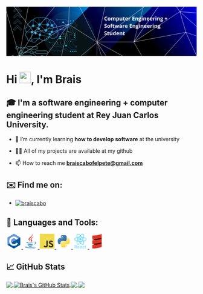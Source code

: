 ![Header](/Banner.png "Header")

# Hi <img src="https://raw.githubusercontent.com/MartinHeinz/MartinHeinz/master/wave.gif" width="30px" height="30px" />, I'm Brais
## 🎓 I'm a software engineering + computer engineering student at Rey Juan Carlos University.

- 🌱 I’m currently learning **how to develop software** at the university

- 👨‍💻 All of my projects are available at my github

- 📫 How to reach me **braiscabofelpete@gmail.com**

## ✉️ Find me on:

- <a href="https://linkedin.com/in/braiscabo" target="blank"><img align="center" src="https://raw.githubusercontent.com/rahuldkjain/github-profile-readme-generator/master/src/images/icons/Social/linked-in-alt.svg" alt="braiscabo" height="30" width="40" /></a>

## 🧰 Languages and Tools:

 <a href="https://www.cprogramming.com/" target="_blank" rel="noreferrer"> <img src="https://raw.githubusercontent.com/devicons/devicon/master/icons/c/c-original.svg" alt="c" width="40" height="40"/> </a> <a href="https://www.java.com" target="_blank" rel="noreferrer"> <img src="https://raw.githubusercontent.com/devicons/devicon/master/icons/java/java-original.svg" alt="java" width="40" height="40"/> </a> <a href="https://developer.mozilla.org/en-US/docs/Web/JavaScript" target="_blank" rel="noreferrer"> <img src="https://raw.githubusercontent.com/devicons/devicon/master/icons/javascript/javascript-original.svg" alt="javascript" width="40" height="40"/> </a> <a href="https://www.python.org" target="_blank" rel="noreferrer"> <img src="https://raw.githubusercontent.com/devicons/devicon/master/icons/python/python-original.svg" alt="python" width="40" height="40"/> </a> <a href="https://reactjs.org/" target="_blank" rel="noreferrer"> <img src="https://raw.githubusercontent.com/devicons/devicon/master/icons/react/react-original-wordmark.svg" alt="react" width="40" height="40"/> </a> <a href="https://www.scala-lang.org" target="_blank" rel="noreferrer"> <img src="https://raw.githubusercontent.com/devicons/devicon/master/icons/scala/scala-original.svg" alt="scala" width="40" height="40"/> </a>

## &#x1f4c8; GitHub Stats

<a href="https://github.com/BraisCabo/BraisCabo">
  <img align="center" src="https://github-readme-stats.vercel.app/api/top-langs/?username=BraisCabo&hide=java,html,tex&title_color=ffffff&text_color=c9cacc&icon_color=2bbc8a&bg_color=1d1f21&langs_count=3" />
</a>
<a href="https://github.com/BraisCabo/BraisCabo">
  <img align="center" src="https://github-readme-stats.vercel.app/api?username=BraisCabo&show_icons=true&line_height=27&count_private=true&title_color=ffffff&text_color=c9cacc&icon_color=2bbc8a&bg_color=1d1f21" alt="Brais's GitHub Stats" />
</a>

<a href="https://github.com/BraisCabo/minishell">
  <img align="center" src="https://github-readme-stats.vercel.app/api/pin/?username=BraisCabo&repo=minishell&title_color=ffffff&text_color=c9cacc&icon_color=2bbc8a&bg_color=1d1f21" />
</a>


<a href="https://github.com/BraisCabo/CriptoCasino">
  <img align="center" src="https://github-readme-stats.vercel.app/api/pin/?username=BraisCabo&repo=CriptoCasino&title_color=ffffff&text_color=c9cacc&icon_color=2bbc8a&bg_color=1d1f21" />
</a>

<!-- links to social media icons -->

<!-- icons with padding -->

[1.1]: http://i.imgur.com/tXSoThF.png (twitter icon with padding)
[2.1]: http://i.imgur.com/0o48UoR.png (github icon with padding)

<!-- icons without padding -->

[1.2]: http://i.imgur.com/wWzX9uB.png (twitter icon without padding)
[2.2]: http://i.imgur.com/9I6NRUm.png (github icon without padding)
[3.2]: https://raw.githubusercontent.com/MartinHeinz/MartinHeinz/master/linkedin-3-16.png (LinkedIn icon without padding)


<!-- links to your social media accounts -->

[2]: https://github.com/BraisCabo
[3]: https://www.linkedin.com/in/braiscabo/


<!-- Resources -->
<!-- Icons: https://simpleicons.org/ -->
<!-- GitHub Stats: https://github.com/anuraghazra/github-readme-stats -->
<!-- Emojis: https://emojipedia.org/emoji/ -->
<!-- HTML Emojis: https://www.fileformat.info/index.htm -->
<!-- Shields: https://shields.io/ -->
<!-- Awesome GitHub Profile README: https://github.com/abhisheknaiidu/awesome-github-profile-readme -->

